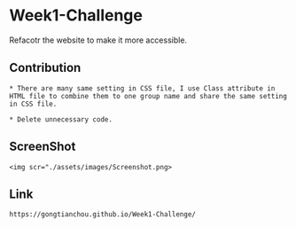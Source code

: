 # Week1-Challenge
Refacotr the website to make it more accessible.

## Contribution
```
* There are many same setting in CSS file, I use Class attribute in HTML file to combine them to one group name and share the same setting in CSS file.

* Delete unnecessary code.
```
## ScreenShot
```
<img scr="./assets/images/Screenshot.png>
```
## Link
```
https://gongtianchou.github.io/Week1-Challenge/

```